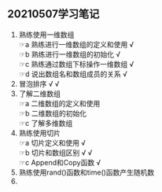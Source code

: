 ## 20210507学习笔记
1.	熟练使用一维数组		   
☞a	熟练进行一维数组的定义和使用	√	  
☞b	熟练进行一维数组的初始化	√	  
☞c	熟练通过数组下标操作一维数组	√	  
☞d	说出数组名和数组成员的关系	√	  
2.	冒泡排序	√	√   
3.	了解二维数组		   
☞a	二维数组的定义和使用		   
☞b	二维数组的初始化		  
☞c	了解多维数组	  	
4.	熟练使用切片		   
☞a	切片定义和使用	√	  
☞b	切片和数组区别	√	√  
☞c	Append和Copy函数	√	  
5.	熟练使用rand()函数和time()函数产生随机数		   
6.	
